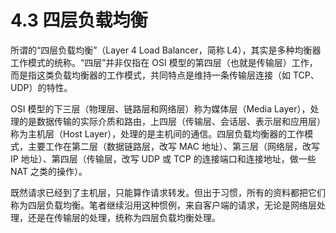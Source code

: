 # 4.3 四层负载均衡

所谓的“四层负载均衡”（Layer 4 Load Balancer，简称 L4），其实是多种均衡器工作模式的统称。“四层”并非仅指在 OSI 模型的第四层（也就是传输层）工作，而是指这类负载均衡器的工作模式，共同特点是维持一条传输层连接（如 TCP、UDP）的特性。

OSI 模型的下三层（物理层、链路层和网络层）称为媒体层（Media Layer），处理的是数据传输的实际介质和路由，上四层（传输层、会话层、表示层和应用层）称为主机层（Host Layer），处理的是主机间的通信。四层负载均衡器的工作模式，主要工作在第二层（数据链路层，改写 MAC 地址）、第三层（网络层，改写 IP 地址）、第四层（传输层，改写 UDP 或 TCP 的连接端口和连接地址，做一些 NAT 之类的操作）。

既然请求已经到了主机层，只能算作请求转发。但出于习惯，所有的资料都把它们称为四层负载均衡。笔者继续沿用这种惯例，来自客户端的请求，无论是网络层处理，还是在传输层的处理，统称为四层负载均衡处理。